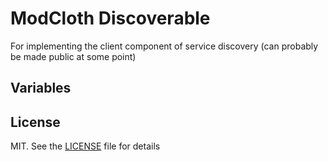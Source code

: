 # ModCloth Discoverable

For implementing the client component of service discovery (can probably be made public at some point)

## Variables


## License

MIT.  See the [LICENSE](LICENSE) file for details
